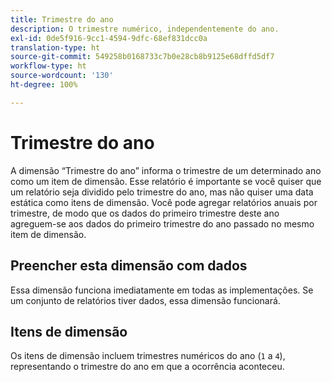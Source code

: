 ```yaml
---
title: Trimestre do ano
description: O trimestre numérico, independentemente do ano.
exl-id: 0de5f916-9cc1-4594-9dfc-68ef831dcc0a
translation-type: ht
source-git-commit: 549258b0168733c7b0e28cb8b9125e68dffd5df7
workflow-type: ht
source-wordcount: '130'
ht-degree: 100%

---
```


# Trimestre do ano

A dimensão “Trimestre do ano” informa o trimestre de um determinado ano como um item de dimensão. Esse relatório é importante se você quiser que um relatório seja dividido pelo trimestre do ano, mas não quiser uma data estática como itens de dimensão. Você pode agregar relatórios anuais por trimestre, de modo que os dados do primeiro trimestre deste ano agreguem-se aos dados do primeiro trimestre do ano passado no mesmo item de dimensão.

## Preencher esta dimensão com dados

Essa dimensão funciona imediatamente em todas as implementações. Se um conjunto de relatórios tiver dados, essa dimensão funcionará.

## Itens de dimensão

Os itens de dimensão incluem trimestres numéricos do ano (`1` a `4`), representando o trimestre do ano em que a ocorrência aconteceu.
